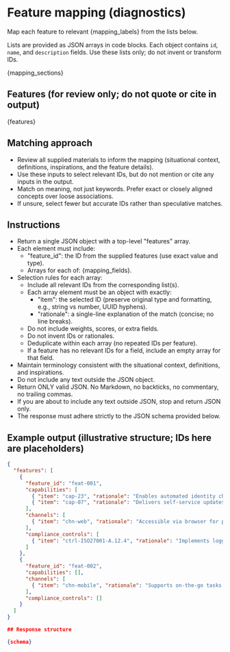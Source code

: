 # Feature mapping (diagnostics)

Map each feature to relevant {mapping_labels} from the lists below.

Lists are provided as JSON arrays in code blocks. Each object contains `id`, `name`, and `description` fields. Use these lists only; do not invent or transform IDs.

{mapping_sections}

## Features (for review only; do not quote or cite in output)

{features}

## Matching approach

- Review all supplied materials to inform the mapping (situational context, definitions, inspirations, and the feature details).
- Use these inputs to select relevant IDs, but do not mention or cite any inputs in the output.
- Match on meaning, not just keywords. Prefer exact or closely aligned concepts over loose associations.
- If unsure, select fewer but accurate IDs rather than speculative matches.

## Instructions

- Return a single JSON object with a top-level "features" array.
- Each element must include:
  - "feature_id": the ID from the supplied features (use exact value and type).
  - Arrays for each of: {mapping_fields}.
- Selection rules for each array:
  - Include all relevant IDs from the corresponding list(s).
  - Each array element must be an object with exactly:
    - "item": the selected ID (preserve original type and formatting, e.g., string vs number, UUID hyphens).
    - "rationale": a single-line explanation of the match (concise; no line breaks).
  - Do not include weights, scores, or extra fields.
  - Do not invent IDs or rationales.
  - Deduplicate within each array (no repeated IDs per feature).
  - If a feature has no relevant IDs for a field, include an empty array for that field.
- Maintain terminology consistent with the situational context, definitions, and inspirations.
- Do not include any text outside the JSON object.
- Return ONLY valid JSON. No Markdown, no backticks, no commentary, no trailing commas.
- If you are about to include any text outside JSON, stop and return JSON only.
- The response must adhere strictly to the JSON schema provided below.

## Example output (illustrative structure; IDs here are placeholders)

```json
{
  "features": [
    {
      "feature_id": "feat-001",
      "capabilities": [
        { "item": "cap-23", "rationale": "Enables automated identity checks aligned to capability scope." },
        { "item": "cap-07", "rationale": "Delivers self-service updates that match profile management." }
      ],
      "channels": [
        { "item": "chn-web", "rationale": "Accessible via browser for primary user flow." }
      ],
      "compliance_controls": [
        { "item": "ctrl-ISO27001-A.12.4", "rationale": "Implements logging required for audit and incident review." }
      ]
    },
    {
      "feature_id": "feat-002",
      "capabilities": [],
      "channels": [
        { "item": "chn-mobile", "rationale": "Supports on-the-go tasks through the mobile app." }
      ],
      "compliance_controls": []
    }
  ]
}

## Response structure

{schema}
```
